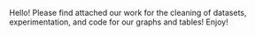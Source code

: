 Hello! Please find attached our work for the cleaning of datasets, experimentation, and code for our graphs and tables! Enjoy!
